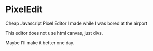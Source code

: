 # PixelEdit
Cheap Javascript Pixel Editor I made while I was bored at the airport

This editor does not use html canvas, just divs. 

Maybe I'll make it better one day. 
